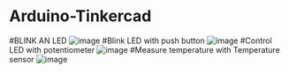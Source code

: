 # Arduino-Tinkercad
#BLINK AN LED
![image](https://user-images.githubusercontent.com/118927277/209126282-a1e113df-c255-42e7-884e-090cdcd185ff.png)
#Blink LED with push button
![image](https://user-images.githubusercontent.com/118927277/209126618-cc692225-98aa-4970-bf65-6c0c05ef4f29.png)
#Control LED with potentiometer
![image](https://user-images.githubusercontent.com/118927277/209128933-97829914-e674-4665-98bf-53d2121cd0b2.png)
#Measure temperature with Temperature sensor
![image](https://user-images.githubusercontent.com/118927277/209132812-5bd00054-c44e-4002-bece-3f0f341472ff.png)

